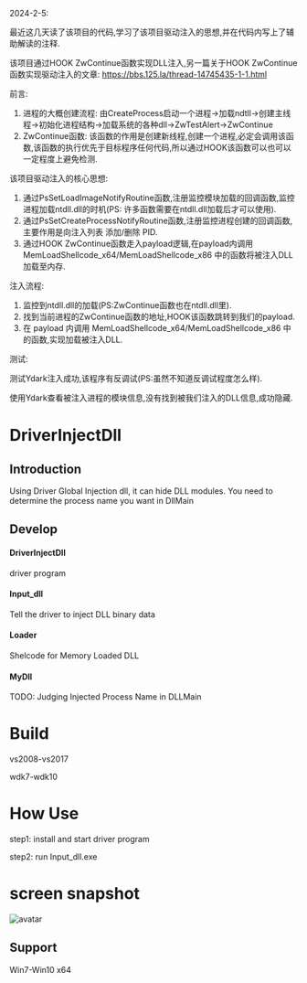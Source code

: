 
2024-2-5:

最近这几天读了该项目的代码,学习了该项目驱动注入的思想,并在代码内写上了辅助解读的注释.

该项目通过HOOK ZwContinue函数实现DLL注入,另一篇关于HOOK ZwContinue函数实现驱动注入的文章:  https://bbs.125.la/thread-14745435-1-1.html

前言:

1. 进程的大概创建流程: 由CreateProcess启动一个进程->加载ndtll->创建主线程->初始化进程结构->加载系统的各种dll->ZwTestAlert->ZwContinue
2. ZwContinue函数: 该函数的作用是创建新线程,创建一个进程,必定会调用该函数,该函数的执行优先于目标程序任何代码,所以通过HOOK该函数可以也可以一定程度上避免检测.



该项目驱动注入的核心思想:

1. 通过PsSetLoadImageNotifyRoutine函数,注册监控模块加载的回调函数,监控进程加载ntdll.dll的时机(PS: 许多函数需要在ntdll.dll加载后才可以使用).
2. 通过PsSetCreateProcessNotifyRoutine函数,注册监控进程创建的回调函数,主要作用是向注入列表 添加/删除 PID.
3. 通过HOOK ZwContinue函数走入payload逻辑,在payload内调用 MemLoadShellcode_x64/MemLoadShellcode_x86 中的函数将被注入DLL加载至内存.


注入流程: 
1. 监控到ntdll.dll的加载(PS:ZwContinue函数也在ntdll.dll里).
2. 找到当前进程的ZwContinue函数的地址,HOOK该函数跳转到我们的payload.
3. 在 payload 内调用 MemLoadShellcode_x64/MemLoadShellcode_x86 中的函数,实现加载被注入DLL.


测试:

测试Ydark注入成功,该程序有反调试(PS:虽然不知道反调试程度怎么样).

使用Ydark查看被注入进程的模块信息,没有找到被我们注入的DLL信息,成功隐藏.





# DriverInjectDll

## Introduction
 
Using Driver Global Injection dll, it can hide DLL modules. You need to determine the process name you want in DllMain

## Develop

#### DriverInjectDll
driver program

#### Input_dll
Tell the driver to inject DLL binary data

#### Loader
Shelcode for Memory Loaded DLL

#### MyDll
TODO: Judging Injected Process Name in DLLMain

# Build
vs2008-vs2017

wdk7-wdk10

# How Use
step1: install and start driver program

step2: run Input_dll.exe

# screen snapshot 
![avatar](./snapshot1.jpg)

## Support

Win7-Win10 x64
